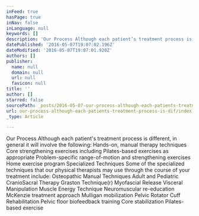 ```yaml
---
inFeed: true
hasPage: true
inNav: false
inLanguage: null
keywords: []
description: 'Our Process Although each patient’s treatment process is different, in general it will involve the following: Hands-on, manual therapy techniques Core strengthening exercises including Pilates-based exercises as appropriate Problem-specific range-of-motion and strengthening exercises Home exercise program Specialized Techniques Some of the specialized techniques that our physical therapists may use through the course of your treatment include: Osteopathic Manual Techniques Adult and Pediatric CranioSacral Therapy Graston Technique® Myofascial Release Visceral Manipulation Muscle Energy Technique Neuromuscular re-education McKenzie treatment approach Mulligan mobilization Pelvic Rotator Cuff Rehabilitation Pelvic floor biofeedback training Core stabilization Pilates-based exercise'
datePublished: '2016-05-07T19:07:02.196Z'
dateModified: '2016-05-07T19:07:01.920Z'
authors: []
publisher:
  name: null
  domain: null
  url: null
  favicon: null
title: ''
author: []
starred: false
sourcePath: _posts/2016-05-07-our-process-although-each-patients-treatment-process-is-dif.md
url: our-process-although-each-patients-treatment-process-is-dif/index.html
_type: Article

---
```

Our Process Although each patient's treatment process is different, in general it will involve the following: Hands-on, manual therapy techniques Core strengthening exercises including Pilates-based exercises as appropriate Problem-specific range-of-motion and strengthening exercises Home exercise program Specialized Techniques Some of the specialized techniques that our physical therapists may use through the course of your treatment include: Osteopathic Manual Techniques Adult and Pediatric CranioSacral Therapy Graston Technique(r) Myofascial Release Visceral Manipulation Muscle Energy Technique Neuromuscular re-education McKenzie treatment approach Mulligan mobilization Pelvic Rotator Cuff Rehabilitation Pelvic floor biofeedback training Core stabilization Pilates-based exercise